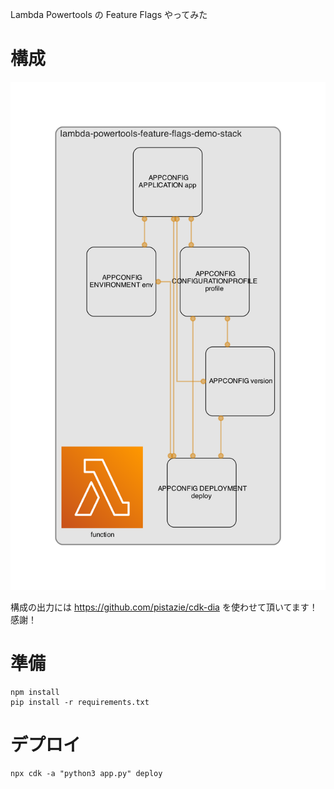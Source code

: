 
Lambda Powertools の Feature Flags やってみた
# 構成

![](docs/imgs/diagram.png)

構成の出力には https://github.com/pistazie/cdk-dia を使わせて頂いてます！感謝！

# 準備

```
npm install
pip install -r requirements.txt
```

# デプロイ

```
npx cdk -a "python3 app.py" deploy
```
